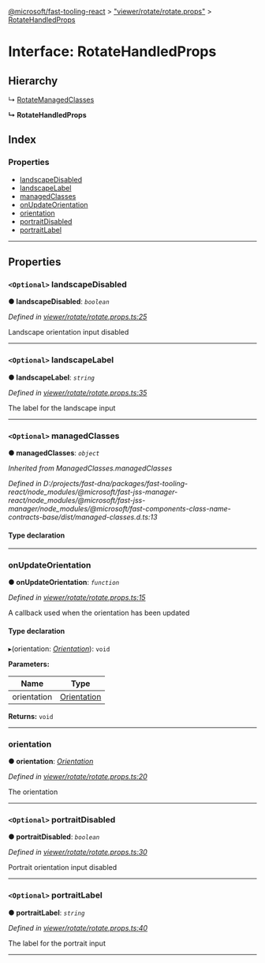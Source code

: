 [@microsoft/fast-tooling-react](../README.md) > ["viewer/rotate/rotate.props"](../modules/_viewer_rotate_rotate_props_.md) > [RotateHandledProps](../interfaces/_viewer_rotate_rotate_props_.rotatehandledprops.md)

# Interface: RotateHandledProps

## Hierarchy

↳  [RotateManagedClasses](_viewer_rotate_rotate_props_.rotatemanagedclasses.md)

**↳ RotateHandledProps**

## Index

### Properties

* [landscapeDisabled](_viewer_rotate_rotate_props_.rotatehandledprops.md#landscapedisabled)
* [landscapeLabel](_viewer_rotate_rotate_props_.rotatehandledprops.md#landscapelabel)
* [managedClasses](_viewer_rotate_rotate_props_.rotatehandledprops.md#managedclasses)
* [onUpdateOrientation](_viewer_rotate_rotate_props_.rotatehandledprops.md#onupdateorientation)
* [orientation](_viewer_rotate_rotate_props_.rotatehandledprops.md#orientation)
* [portraitDisabled](_viewer_rotate_rotate_props_.rotatehandledprops.md#portraitdisabled)
* [portraitLabel](_viewer_rotate_rotate_props_.rotatehandledprops.md#portraitlabel)

---

## Properties

<a id="landscapedisabled"></a>

### `<Optional>` landscapeDisabled

**● landscapeDisabled**: *`boolean`*

*Defined in [viewer/rotate/rotate.props.ts:25](https://github.com/Microsoft/fast-dna/blob/164dd3ca/packages/fast-tooling-react/src/viewer/rotate/rotate.props.ts#L25)*

Landscape orientation input disabled

___
<a id="landscapelabel"></a>

### `<Optional>` landscapeLabel

**● landscapeLabel**: *`string`*

*Defined in [viewer/rotate/rotate.props.ts:35](https://github.com/Microsoft/fast-dna/blob/164dd3ca/packages/fast-tooling-react/src/viewer/rotate/rotate.props.ts#L35)*

The label for the landscape input

___
<a id="managedclasses"></a>

### `<Optional>` managedClasses

**● managedClasses**: *`object`*

*Inherited from ManagedClasses.managedClasses*

*Defined in D:/projects/fast-dna/packages/fast-tooling-react/node_modules/@microsoft/fast-jss-manager-react/node_modules/@microsoft/fast-jss-manager/node_modules/@microsoft/fast-components-class-name-contracts-base/dist/managed-classes.d.ts:13*

#### Type declaration

___
<a id="onupdateorientation"></a>

###  onUpdateOrientation

**● onUpdateOrientation**: *`function`*

*Defined in [viewer/rotate/rotate.props.ts:15](https://github.com/Microsoft/fast-dna/blob/164dd3ca/packages/fast-tooling-react/src/viewer/rotate/rotate.props.ts#L15)*

A callback used when the orientation has been updated

#### Type declaration
▸(orientation: *[Orientation](../enums/_viewer_rotate_rotate_props_.orientation.md)*): `void`

**Parameters:**

| Name | Type |
| ------ | ------ |
| orientation | [Orientation](../enums/_viewer_rotate_rotate_props_.orientation.md) |

**Returns:** `void`

___
<a id="orientation"></a>

###  orientation

**● orientation**: *[Orientation](../enums/_viewer_rotate_rotate_props_.orientation.md)*

*Defined in [viewer/rotate/rotate.props.ts:20](https://github.com/Microsoft/fast-dna/blob/164dd3ca/packages/fast-tooling-react/src/viewer/rotate/rotate.props.ts#L20)*

The orientation

___
<a id="portraitdisabled"></a>

### `<Optional>` portraitDisabled

**● portraitDisabled**: *`boolean`*

*Defined in [viewer/rotate/rotate.props.ts:30](https://github.com/Microsoft/fast-dna/blob/164dd3ca/packages/fast-tooling-react/src/viewer/rotate/rotate.props.ts#L30)*

Portrait orientation input disabled

___
<a id="portraitlabel"></a>

### `<Optional>` portraitLabel

**● portraitLabel**: *`string`*

*Defined in [viewer/rotate/rotate.props.ts:40](https://github.com/Microsoft/fast-dna/blob/164dd3ca/packages/fast-tooling-react/src/viewer/rotate/rotate.props.ts#L40)*

The label for the portrait input

___

